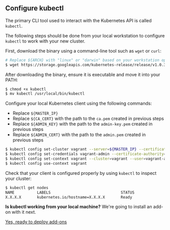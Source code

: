 ## Configure kubectl

The primary CLI tool used to interact with the Kubernetes API is called `kubectl`.

The following steps should be done from your local workstation to configure `kubectl` to work with your new cluster.

First, download the binary using a command-line tool such as `wget` or `curl`:

```sh
# Replace ${ARCH} with "linux" or "darwin" based on your workstation operating system
$ wget https://storage.googleapis.com/kubernetes-release/release/v1.0.3/bin/${ARCH}/amd64/kubectl
```

After downloading the binary, ensure it is executable and move it into your PATH:

```sh
$ chmod +x kubectl
$ mv kubectl /usr/local/bin/kubectl
```

Configure your local Kubernetes client using the following commands:

* Replace `${MASTER_IP}`
* Replace `${CA_CERT}` with the path to the `ca.pem` created in previous steps
* Replace `${ADMIN_KEY}` with the path to the `admin-key.pem` created in previous steps
* Replace `${ADMIN_CERT}` with the path to the `admin.pem` created in previous steps

```sh
$ kubectl config set-cluster vagrant --server=${MASTER_IP} --certificate-authority=${CA_CERT}
$ kubectl config set-credentials vagrant-admin --certificate-authority=${CA_CERT} --client-key=${ADMIN_KEY} --client-certificate=${ADMIN_CERT}
$ kubectl config set-context vagrant --cluster=vagrant --user=vagrant-admin
$ kubectl config use-context vagrant
```

Check that your client is configured properly by using `kubectl` to inspect your cluster:

```sh
$ kubectl get nodes
NAME          LABELS                               STATUS
X.X.X.X       kubernetes.io/hostname=X.X.X.X       Ready
```

<div class="co-m-docs-next-step">
  <p><strong>Is kubectl working from your local machine?</strong> We're going to install an add-on with it next.</p>
  <a href="deploy-workers.md" class="btn btn-primary btn-icon-right">Yes, ready to deploy add-ons</a>
</div>